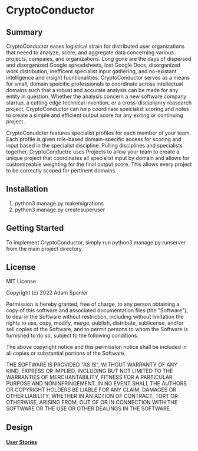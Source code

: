 # CryptoConductor

## Summary
CryptoConductor eases logistical strain for distributed user organizations that neeed to analyze, score, and aggregate data concerning various projects, compaies, and organizations. Long gone are the days of dispersed and disorganized Google spreadsheets, lost Google Docs, disorganized work distribution, inefficent specialist input gathering, and no-existant intelligence and insight fucntionalities. CryptoConductor serves as a means for small, domain speicific professionals to coordinate across intellectual domains such that a robust and accurate analysis can be made for any entity in question. Whether the analysis concern a new software company startup, a cutting edge technical invention, or a cross-disciplianry reasearch project, CryptoConductor can help coordinate speicialist scoring and notes to create a simple and efficient output score for any exiting or continuing project.

CryptoConudcter features specialist profiles for each member of your team. Each profile is given role-based domain-specific access for scoring and input based in the specialist discipline. Pulling disciplines and specialists together, CryptoConductre uses Projects to allow your team to create a unique project that coordinates all specialist input by domain and allows for customizeable weighting for the final output score. This allows every project to be correctly scoped for pertinent domains. 

## Installation
1. python3 manage.py makemigrations
2. python3 manage.py createsuperuser


## Getting Started
To implement CryptoConductor, simply run python3 manage.py runserver from the main project directory.

## License
MIT License

Copyright (c) 2022 Adam Spanier

Permission is hereby granted, free of charge, to any person obtaining a copy
of this software and associated documentation files (the "Software"), to deal
in the Software without restriction, including without limitation the rights
to use, copy, modify, merge, publish, distribute, sublicense, and/or sell
copies of the Software, and to permit persons to whom the Software is
furnished to do so, subject to the following conditions:

The above copyright notice and this permission notice shall be included in all
copies or substantial portions of the Software.

THE SOFTWARE IS PROVIDED "AS IS", WITHOUT WARRANTY OF ANY KIND, EXPRESS OR
IMPLIED, INCLUDING BUT NOT LIMITED TO THE WARRANTIES OF MERCHANTABILITY,
FITNESS FOR A PARTICULAR PURPOSE AND NONINFRINGEMENT. IN NO EVENT SHALL THE
AUTHORS OR COPYRIGHT HOLDERS BE LIABLE FOR ANY CLAIM, DAMAGES OR OTHER
LIABILITY, WHETHER IN AN ACTION OF CONTRACT, TORT OR OTHERWISE, ARISING FROM,
OUT OF OR IN CONNECTION WITH THE SOFTWARE OR THE USE OR OTHER DEALINGS IN THE
SOFTWARE.

## Design

#### [User Stories](https://github.com/adamspanier/CryptoConductor/blob/main/Design/UserStories.md)
